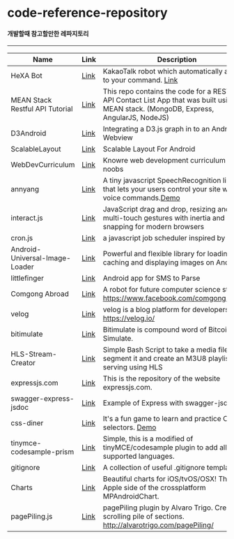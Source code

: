 # code-reference-repository
#### 개발할때 참고할만한 레파지토리

***


| Name | Link | Description |
|-|-|-|
|HeXA Bot|[Link](https://github.com/carpedm20/HeXA-Bot)|KakaoTalk robot which automatically answer to your command. [Link](http://carpedm20.blogspot.com/2013/08/blog-post.html)|
|MEAN Stack Restful API Tutorial|[Link](https://github.com/michaelcheng924/meanstacktutorial)|This repo contains the code for a RESTful API Contact List App that was built using the MEAN stack. (MongoDB, Express, AngularJS, NodeJS)|
|D3Android|[Link](https://github.com/mitchwongho/D3Android)|Integrating a D3.js graph in to an Android Webview|
|ScalableLayout|[Link](https://github.com/ssomai/ScalableLayout)|Scalable Layout For Android|
|WebDevCurriculum|[Link](https://github.com/Knowre-Dev/WebDevCurriculum)|Knowre web development curriculum for noobs|
|annyang|[Link](https://github.com/TalAter/annyang)|A tiny javascript SpeechRecognition library that lets your users control your site with voice commands.[Demo](https://www.talater.com/annyang/)|
|interact.js|[Link](https://github.com/taye/interact.js)|JavaScript drag and drop, resizing and multi-touch gestures with inertia and snapping for modern browsers |
|cron.js|[Link](https://github.com/StefanLiebenberg/cron.js)|a javascript job scheduler inspired by cron.|
|Android-Universal-Image-Loader|[Link](https://github.com/nostra13/Android-Universal-Image-Loader)|Powerful and flexible library for loading, caching and displaying images on Android.
|littlefinger|[Link](https://github.com/daangn/littlefinger)|Android app for SMS to Parse|
|Comgong Abroad|[Link](https://github.com/carpedm20/comgong-abroad)|A robot for future computer science students https://www.facebook.com/comgong.abroad|
|velog|[Link](https://github.com/velopert/velog)|velog is a blog platform for developers. https://velog.io/|
|bitimulate|[Link](https://github.com/velopert/bitimulate)|Bitimulate is compound word of Bitcoin and Simulate.|
|HLS-Stream-Creator|[Link](https://github.com/bentasker/HLS-Stream-Creator)|Simple Bash Script to take a media file, segment it and create an M3U8 playlist for serving using HLS|
|expressjs.com|[Link](https://github.com/expressjs/expressjs.com)|This is the repository of the website expressjs.com.|
|swagger-express-jsdoc|[Link](https://github.com/SangHakLee/swagger-express-jsdoc)|Example of Express with swagger-jsdoc|
|css-diner|[Link](https://github.com/flukeout/css-diner)|It's a fun game to learn and practice CSS selectors. [Demo](http://cssdiner.com)|
|tinymce-codesample-prism|[Link](https://github.com/petehouston/tinymce-codesample-prism)|Simple, this is a modified of tinyMCE/codesample plugin to add all Prism supported languages.|
|gitignore|[Link](https://github.com/github/gitignore)|A collection of useful .gitignore templates|
|Charts|[Link](https://github.com/danielgindi/Charts)|Beautiful charts for iOS/tvOS/OSX! The Apple side of the crossplatform MPAndroidChart.|
|pagePiling.js|[Link](https://github.com/alvarotrigo/pagePiling.js)|pagePiling plugin by Alvaro Trigo. Create a scrolling pile of sections. http://alvarotrigo.com/pagePiling/|

